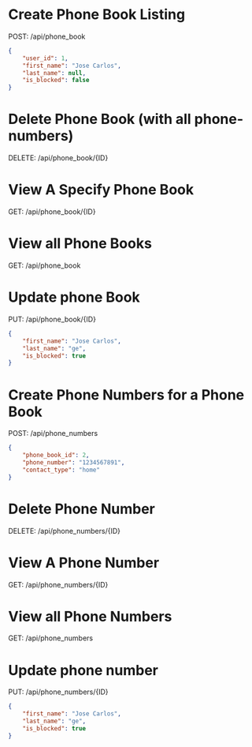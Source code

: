 # Create Phone Book Listing

POST: /api/phone_book

```json
{
    "user_id": 1,
    "first_name": "Jose Carlos",
    "last_name": null,
    "is_blocked": false
}
```

# Delete Phone Book (with all phone-numbers)

DELETE: /api/phone_book/{ID}

# View A Specify Phone Book

GET: /api/phone_book/{ID}

# View all Phone Books

GET: /api/phone_book

# Update phone Book

PUT: /api/phone_book/{ID}

```json
{
    "first_name": "Jose Carlos",
    "last_name": "ge",
    "is_blocked": true
}
```

# Create Phone Numbers for a Phone Book

POST: /api/phone_numbers

```json
{
    "phone_book_id": 2,
    "phone_number": "1234567891",
    "contact_type": "home"
}
```

# Delete Phone Number

DELETE: /api/phone_numbers/{ID}

# View A Phone Number

GET: /api/phone_numbers/{ID}

# View all Phone Numbers

GET: /api/phone_numbers

# Update phone number

PUT: /api/phone_numbers/{ID}

```json
{
    "first_name": "Jose Carlos",
    "last_name": "ge",
    "is_blocked": true
}
```
